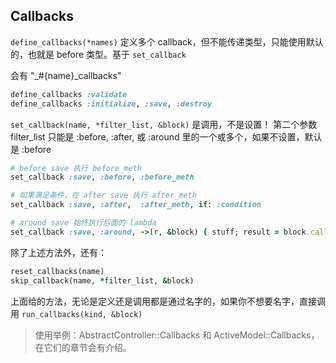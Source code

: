 ## Callbacks

`define_callbacks(*names)`
定义多个 callback，但不能传递类型，只能使用默认的，也就是 before 类型。基于 `set_callback`

会有 "_#{name}_callbacks"

```ruby
define_callbacks :validate
define_callbacks :initialize, :save, :destroy
```

`set_callback(name, *filter_list, &block)` 是调用，不是设置！
第二个参数 filter_list 只能是 :before, :after, 或 :around 里的一个或多个，如果不设置，默认是 :before

```ruby
# before save 执行 before_meth
set_callback :save, :before, :before_meth

# 如果满足条件，在 after save 执行 after_meth
set_callback :save, :after,  :after_meth, if: :condition

# around save 始终执行后面的 lambda
set_callback :save, :around, ->(r, &block) { stuff; result = block.call; stuff }
```

除了上述方法外，还有：

```ruby
reset_callbacks(name)
skip_callback(name, *filter_list, &block)
```

上面给的方法，无论是定义还是调用都是通过名字的，如果你不想要名字，直接调用 `run_callbacks(kind, &block)`

> 使用举例：AbstractController::Callbacks 和 ActiveModel::Callbacks，在它们的章节会有介绍。

